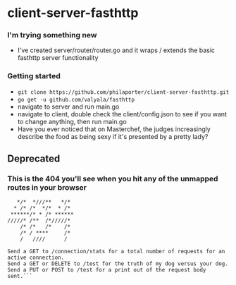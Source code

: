 # client-server-fasthttp
### I'm trying something new
* I've created server/router/router.go and it wraps / extends the basic fasthttp server functionality

### Getting started
* `git clone https://github.com/philaporter/client-server-fasthttp.git`
* `go get -u github.com/valyala/fasthttp`
* navigate to server and run main.go
* navigate to client, double check the client/config.json to see if you want to change anything, then run main.go 
* Have you ever noticed that on Masterchef, the judges increasingly describe the food as being sexy if it's presented by a pretty lady?

## Deprecated 
### This is the 404 you'll see when you hit any of the unmapped routes in your browser
```    **   ****     ** 
   */*  *///**   */* 
  * /* /*  */*  * /* 
 ******/* * /* ******
/////* /**  /*/////* 
    /* /*   /*    /* 
    /* / ****     /* 
    /   ////      /  

Send a GET to /connection/stats for a total number of requests for an active connection.
Send a GET or DELETE to /test for the truth of my dog versus your dog.
Send a PUT or POST to /test for a print out of the request body sent.```
